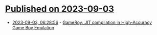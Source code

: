 # [Published on 2023-09-03](index.md)

* [2023-09-03, 06:28:56](https://lobste.rs/s/zcbxs3/gameroy_jit_compilation_high_accuracy) - [GameRoy: JIT compilation in High-Accuracy Game Boy Emulation](https://rodrigodd.github.io/2023/09/02/gameroy-jit.html)
